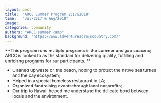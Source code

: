 ```yaml
---
layout: post
title:  "ARCC Summer Program 2017&2018"
time:   "Jul/2017 & Aug/2018"
image: 
categories: community
authors: "ARCC summer camp"
background: "https://www.adventurescrosscountry.com/"
---
```

**This program runs multiple programs in the summer and gap seasons; ARCC is looked to as the standard for delivering quality, fulfilling and enriching programs for our participants. **

- Cleaned up waste on the beach, hoping to protect the native sea turtles and the cay ecosystem; 
- Helped in a special homeless restaurant in LA; 
- Organized fundraising events through local nonprofits; 
- Our trip to Hawaii helped me understand the delicate bond between locals and the environment.